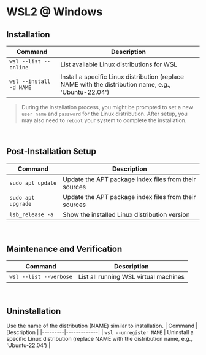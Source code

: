 # WSL2 @ Windows

## Installation
| Command | Description |
|---------|-------------|
| `wsl --list --online` | List available Linux distributions for WSL |
| `wsl --install -d NAME` | Install a specific Linux distribution (replace NAME with the distribution name, e.g., 'Ubuntu-22.04') |


> During the installation process, you might be prompted to set a new `user name` and `password` for the Linux distribution. 
> After setup, you may also need to `reboot` your system to complete the installation.

<br>

## Post-Installation Setup
| Command            | Description |
|--------------------|-------------|
| `sudo apt update`  | Update the APT package index files from their sources |
| `sudo apt upgrade` | Update the APT package index files from their sources |
| `lsb_release -a`   | Show the installed Linux distribution version |

<br>

## Maintenance and Verification
| Command | Description |
|---------|-------------|
| `wsl --list --verbose` | List all running WSL virtual machines |

<br>

## Uninstallation
Use the name of the distribution (NAME) similar to installation.
| Command | Description |
|---------|-------------|
| `wsl --unregister NAME` | Uninstall a specific Linux distribution (replace NAME with the distribution name, e.g., 'Ubuntu-22.04') |